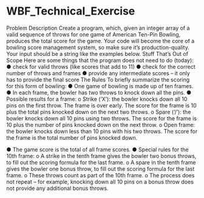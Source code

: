 # WBF_Technical_Exercise

Problem Description
Create a program, which, given an integer array of a valid sequence of throws for one game
of American Ten-Pin Bowling, produces the total score for the game. Your code will become
the core of a bowling score management system, so make sure it’s production-quality.
Your input should be a string like the examples below.
Stuff That’s Out of Scope
Here are some things that the program does not need to do (today):
● check for valid throws (like scores that add to 11)
● check for the correct number of throws and frames
● provide any intermediate scores – it only has to provide the final score
The Rules
To briefly summarize the scoring for this form of bowling:
● One game of bowling is made up of ten frames.
● In each frame, the bowler has two throws to knock down all the pins.
● Possible results for a frame:
o Strike (‘X’): the bowler knocks down all 10 pins on the first throw.
The frame is over early. The score for the frame is 10 plus the total pins
knocked down on the next two throws.
o Spare (‘/’): the bowler knocks down all 10 pins using two throws.
The score for the frame is 10 plus the number of pins knocked down on the
next throw.
o Open frame: the bowler knocks down less than 10 pins with his two throws.
The score for the frame is the total number of pins knocked down.

● The game score is the total of all frame scores.
● Special rules for the 10th frame:
o A strike in the tenth frame gives the bowler two bonus throws, to fill out the
scoring formula for the last frame.
o A spare in the tenth frame gives the bowler one bonus throw, to fill out the
scoring formula for the last frame.
o These throws count as part of the 10th frame.
o The process does not repeat – for example, knocking down all 10 pins on a
bonus throw does not provide any additional bonus throws.
